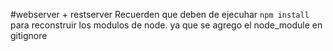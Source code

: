 #webserver + restserver
Recuerden que deben de ejecuhar ```npm install``` para reconstruir los modulos de node.
ya que se agrego el node_module en gitignore